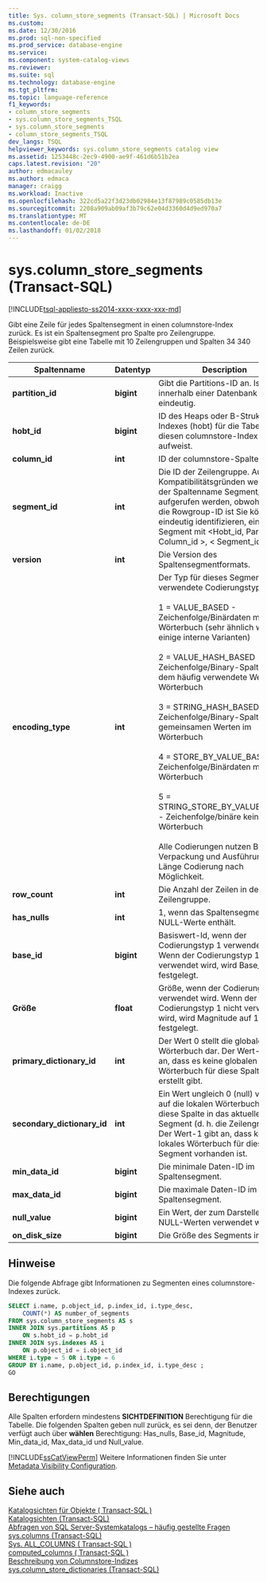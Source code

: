 ```yaml
---
title: Sys. column_store_segments (Transact-SQL) | Microsoft Docs
ms.custom: 
ms.date: 12/30/2016
ms.prod: sql-non-specified
ms.prod_service: database-engine
ms.service: 
ms.component: system-catalog-views
ms.reviewer: 
ms.suite: sql
ms.technology: database-engine
ms.tgt_pltfrm: 
ms.topic: language-reference
f1_keywords:
- column_store_segments
- sys.column_store_segments_TSQL
- sys.column_store_segments
- column_store_segments_TSQL
dev_langs: TSQL
helpviewer_keywords: sys.column_store_segments catalog view
ms.assetid: 1253448c-2ec9-4900-ae9f-461d6b51b2ea
caps.latest.revision: "20"
author: edmacauley
ms.author: edmaca
manager: craigg
ms.workload: Inactive
ms.openlocfilehash: 322cd5a22f3d23db02984e13f87989c0585db13e
ms.sourcegitcommit: 2208a909ab09af3b79c62e04d3360d4d9ed970a7
ms.translationtype: MT
ms.contentlocale: de-DE
ms.lasthandoff: 01/02/2018
---
```

# <a name="syscolumnstoresegments-transact-sql"></a>sys.column_store_segments (Transact-SQL)
[!INCLUDE[tsql-appliesto-ss2014-xxxx-xxxx-xxx-md](../../includes/tsql-appliesto-ss2014-xxxx-xxxx-xxx-md.md)]

Gibt eine Zeile für jedes Spaltensegment in einen columnstore-Index zurück. Es ist ein Spaltensegment pro Spalte pro Zeilengruppe. Beispielsweise gibt eine Tabelle mit 10 Zeilengruppen und Spalten 34 340 Zeilen zurück. 
  
|Spaltenname|Datentyp|Description|  
|-----------------|---------------|-----------------|  
|**partition_id**|**bigint**|Gibt die Partitions-ID an. Ist innerhalb einer Datenbank eindeutig.|  
|**hobt_id**|**bigint**|ID des Heaps oder B-Struktur-Indexes (hobt) für die Tabelle, die diesen columnstore-Index aufweist.|  
|**column_id**|**int**|ID der columnstore-Spalte.|  
|**segment_id**|**int**|Die ID der Zeilengruppe. Aus Kompatibilitätsgründen weiterhin der Spaltenname Segment_id aufgerufen werden, obwohl dies die Rowgroup-ID ist Sie können eindeutig identifizieren, ein Segment mit \<Hobt_id, Partition_id, Column_id >, < Segment_id >.|  
|**version**|**int**|Die Version des Spaltensegmentformats.|  
|**encoding_type**|**int**|Der Typ für dieses Segment verwendete Codierungstyp:<br /><br /> 1 = VALUE_BASED - Zeichenfolge/Binärdaten mit kein Wörterbuch (sehr ähnlich wie 4 mit einige interne Varianten)<br /><br /> 2 = VALUE_HASH_BASED - Zeichenfolge/Binary-Spalte mit dem häufig verwendete Werte im Wörterbuch<br /><br /> 3 = STRING_HASH_BASED - Zeichenfolge/Binary-Spalte mit gemeinsamen Werten im Wörterbuch<br /><br /> 4 = STORE_BY_VALUE_BASED - Zeichenfolge/Binärdaten mit kein Wörterbuch<br /><br /> 5 = STRING_STORE_BY_VALUE_BASED - Zeichenfolge/binäre kein Wörterbuch<br /><br /> Alle Codierungen nutzen Bit-Verpackung und Ausführung Länge Codierung nach Möglichkeit.|  
|**row_count**|**int**|Die Anzahl der Zeilen in der Zeilengruppe.|  
|**has_nulls**|**int**|1, wenn das Spaltensegment NULL-Werte enthält.|  
|**base_id**|**bigint**|Basiswert-Id, wenn der Codierungstyp 1 verwendet wird.  Wenn der Codierungstyp 1 nicht verwendet wird, wird Base_id auf 1 festgelegt.|  
|**Größe**|**float**|Größe, wenn der Codierungstyp 1 verwendet wird.  Wenn der Codierungstyp 1 nicht verwendet wird, wird Magnitude auf 1 festgelegt.|  
|**primary_dictionary_id**|**int**|Der Wert 0 stellt die globale Wörterbuch dar. Der Wert-1 gibt an, dass es keine globalen Wörterbuch für diese Spalte erstellt gibt.|  
|**secondary_dictionary_id**|**int**|Ein Wert ungleich 0 (null) verweist auf die lokalen Wörterbuch für diese Spalte in das aktuelle Segment (d. h. die Zeilengruppe). Der Wert-1 gibt an, dass keine lokales Wörterbuch für dieses Segment vorhanden ist.|  
|**min_data_id**|**bigint**|Die minimale Daten-ID im Spaltensegment.|  
|**max_data_id**|**bigint**|Die maximale Daten-ID im Spaltensegment.|  
|**null_value**|**bigint**|Ein Wert, der zum Darstellen von NULL-Werten verwendet wird.|  
|**on_disk_size**|**bigint**|Die Größe des Segments in Byte.|  
  
## <a name="remarks"></a>Hinweise  
 Die folgende Abfrage gibt Informationen zu Segmenten eines columnstore-Indexes zurück.  
  
```sql  
SELECT i.name, p.object_id, p.index_id, i.type_desc,   
    COUNT(*) AS number_of_segments  
FROM sys.column_store_segments AS s   
INNER JOIN sys.partitions AS p   
    ON s.hobt_id = p.hobt_id   
INNER JOIN sys.indexes AS i   
    ON p.object_id = i.object_id  
WHERE i.type = 5 OR i.type = 6  
GROUP BY i.name, p.object_id, p.index_id, i.type_desc ;  
GO  
```  
  
## <a name="permissions"></a>Berechtigungen  
 Alle Spalten erfordern mindestens **SICHTDEFINITION** Berechtigung für die Tabelle. Die folgenden Spalten geben null zurück, es sei denn, der Benutzer verfügt auch über **wählen** Berechtigung: Has_nulls, Base_id, Magnitude, Min_data_id, Max_data_id und Null_value.  
  
 [!INCLUDE[ssCatViewPerm](../../includes/sscatviewperm-md.md)] Weitere Informationen finden Sie unter [Metadata Visibility Configuration](../../relational-databases/security/metadata-visibility-configuration.md).  
  
## <a name="see-also"></a>Siehe auch  
 [Katalogsichten für Objekte &#40; Transact-SQL &#41;](../../relational-databases/system-catalog-views/object-catalog-views-transact-sql.md)   
 [Katalogsichten &#40;Transact-SQL&#41;](../../relational-databases/system-catalog-views/catalog-views-transact-sql.md)   
 [Abfragen von SQL Server-Systemkatalogs – häufig gestellte Fragen](../../relational-databases/system-catalog-views/querying-the-sql-server-system-catalog-faq.md)   
 [sys.columns &#40;Transact-SQL&#41;](../../relational-databases/system-catalog-views/sys-columns-transact-sql.md)   
 [Sys. ALL_COLUMNS &#40; Transact-SQL &#41;](../../relational-databases/system-catalog-views/sys-all-columns-transact-sql.md)   
 [computed_columns &#40; Transact-SQL &#41;](../../relational-databases/system-catalog-views/sys-computed-columns-transact-sql.md)   
 [Beschreibung von Columnstore-Indizes](~/relational-databases/indexes/columnstore-indexes-overview.md)    
 [sys.column_store_dictionaries &#40;Transact-SQL&#41;](../../relational-databases/system-catalog-views/sys-column-store-dictionaries-transact-sql.md)  
  
  

